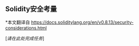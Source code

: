 ## Solidity安全考量
\*本文翻译自 https://docs.soliditylang.org/en/v0.8.13/security-considerations.html

[*请在此处完成任务*]
